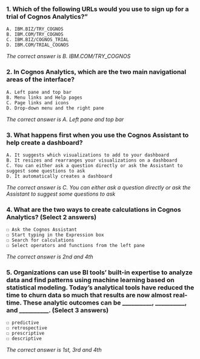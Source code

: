 ### 1. Which of the following URLs would you use to sign up for a trial of Cognos Analytics?”
    A. IBM.BIZ/TRY_COGNOS 
    B. IBM.COM/TRY_COGNOS 
    C. IBM.BIZ/COGNOS_TRIAL 
    D. IBM.COM/TRIAL_COGNOS 
    
_The correct answer is B. IBM.COM/TRY_COGNOS_
### 2. In Cognos Analytics, which are the two main navigational areas of the interface? 
    A. Left pane and top bar 
    B. Menu links and Help pages 
    C. Page links and icons 
    D. Drop-down menu and the right pane 

_The correct answer is A. Left pane and top bar_
### 3. What happens first when you use the Cognos Assistant to help create a dashboard?
    A. It suggests which visualizations to add to your dashboard
    B. It resizes and rearranges your visualizations on a dashboard
    C. You can either ask a question directly or ask the Assistant to suggest some questions to ask
    D. It automatically creates a dashboard

_The correct answer is C. You can either ask a question directly or ask the Assistant to suggest some questions to ask_
### 4. What are the two ways to create calculations in Cognos Analytics? (Select 2 answers) 
    ☐ Ask the Cognos Assistant
    ☐ Start typing in the Expression box
    ☐ Search for calculations
    ☐ Select operators and functions from the left pane

_The correct answer is 2nd and 4th_
### 5. Organizations can use BI tools’ built-in expertise to analyze data and find patterns using machine learning based on statistical modeling. Today’s analytical tools have reduced the time to churn data so much that results are now almost real-time. These analytic outcomes can be __________, __________, and __________. (Select 3 answers)
    ☐ predictive
    ☐ retrospective
    ☐ prescriptive 
    ☐ descriptive

_The correct answer is 1st, 3rd and 4th_
